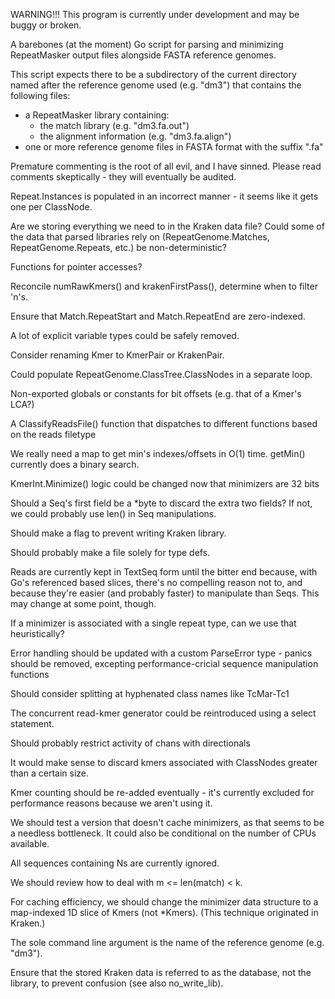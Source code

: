 WARNING!!! This program is currently under development and may be buggy or
broken.

A barebones (at the moment) Go script for parsing and minimizing RepeatMasker
output files alongside FASTA reference genomes.

This script expects there to be a subdirectory of the current directory named
after the reference genome used (e.g. "dm3") that contains the following files:
   * a RepeatMasker library containing:
       - the match library (e.g. "dm3.fa.out")
       - the alignment information (e.g. "dm3.fa.align")
   * one or more reference genome files in FASTA format with the suffix ".fa"

Premature commenting is the root of all evil, and I have sinned. Please read
comments skeptically - they will eventually be audited.

Repeat.Instances is populated in an incorrect manner - it seems like it gets
one per ClassNode.

Are we storing everything we need to in the Kraken data file? Could some of the
data that parsed libraries rely on (RepeatGenome.Matches, RepeatGenome.Repeats,
etc.) be non-deterministic?

Functions for pointer accesses?

Reconcile numRawKmers() and krakenFirstPass(), determine when to filter 'n's.

Ensure that Match.RepeatStart and Match.RepeatEnd are zero-indexed.

A lot of explicit variable types could be safely removed.

Consider renaming Kmer to KmerPair or KrakenPair.

Could populate RepeatGenome.ClassTree.ClassNodes in a separate loop.

Non-exported globals or constants for bit offsets (e.g. that of a Kmer's LCA?)

A ClassifyReadsFile() function that dispatches to different functions based on
the reads filetype

We really need a map to get min's indexes/offsets in O(1) time. getMin()
currently does a binary search.

KmerInt.Minimize() logic could be changed now that minimizers are 32 bits

Should a Seq's first field be a *byte to discard the extra two fields? If not,
we could probably use len() in Seq manipulations.

Should make a flag to prevent writing Kraken library.

Should probably make a file solely for type defs.

Reads are currently kept in TextSeq form until the bitter end because, with
Go's referenced based slices, there's no compelling reason not to, and because
they're easier (and probably faster) to manipulate than Seqs. This may change
at some point, though.

If a minimizer is associated with a single repeat type, can we use that
heuristically?

Error handling should be updated with a custom ParseError type - panics should
be removed, excepting performance-cricial sequence manipulation functions

Should consider splitting at hyphenated class names like TcMar-Tc1

The concurrent read-kmer generator could be reintroduced using a select
statement.

Should probably restrict activity of chans with directionals

It would make sense to discard kmers associated with ClassNodes greater than a
certain size.

Kmer counting should be re-added eventually - it's currently excluded for
performance reasons because we aren't using it.

We should test a version that doesn't cache minimizers, as that seems to be a
needless bottleneck. It could also be conditional on the number of CPUs
available.

All sequences containing Ns are currently ignored.

We should review how to deal with m <= len(match) < k.

For caching efficiency, we should change the minimizer data structure to a
map-indexed 1D slice of Kmers (not *Kmers). (This technique originated in
Kraken.)

The sole command line argument is the name of the reference genome (e.g.
"dm3").

Ensure that the stored Kraken data is referred to as the database, not
the library, to prevent confusion (see also no_write_lib).
